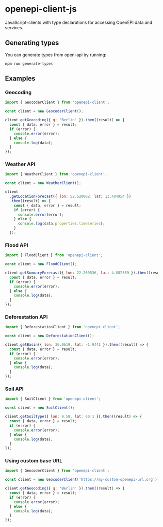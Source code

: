 # openepi-client-js

JavaScript-clients with type declarations for accessing OpenEPI data and services.

## Generating types

You can generate types from open-api by running:

```
npm run generate-types
```

## Examples

### Geocoding

```javascript
import { GeocoderClient } from 'openepi-client';

const client = new GeocoderClient();

client.getGeocoding({ q: 'Berlin' }).then((result) => {
  const { data, error } = result;
  if (error) {
    console.error(error);
  } else {
    console.log(data);
  }
});
```

### Weather API

```javascript
import { WeatherClient } from 'openepi-client';

const client = new WeatherClient();

client
  .getLocationForecast({ lon: 52.520008, lat: 13.404954 })
  .then((result) => {
    const { data, error } = result;
    if (error) {
      console.error(error);
    } else {
      console.log(data.properties.timeseries);
    }
  });
```

### Flood API

```javascript
import { FloodClient } from 'openepi-client';

const client = new FloodClient();

client.getSummaryForecast({ lon: 22.260536, lat: 4.882569 }).then((result) => {
  const { data, error } = result;
  if (error) {
    console.error(error);
  } else {
    console.log(data);
  }
});
```

### Deforestation API

```javascript
import { DeforestationClient } from 'openepi-client';

const client = new DeforestationClient();

client.getBasin({ lon: 30.0619, lat: -1.9441 }).then((result) => {
  const { data, error } = result;
  if (error) {
    console.error(error);
  } else {
    console.log(data);
  }
});
```

### Soil API

```javascript
import { SoilClient } from 'openepi-client';

const client = new SoilClient();

client.getSoilType({ lon: 9.58, lat: 60.1 }).then((result) => {
  const { data, error } = result;
  if (error) {
    console.error(error);
  } else {
    console.log(data);
  }
});
```

### Using custom base URL

```javascript
import { GeocoderClient } from 'openepi-client';

const client = new GeocoderClient('https://my-custom-openepi-url.org');

client.getGeocoding({ q: 'Berlin' }).then((result) => {
  const { data, error } = result;
  if (error) {
    console.error(error);
  } else {
    console.log(data);
  }
});
```
